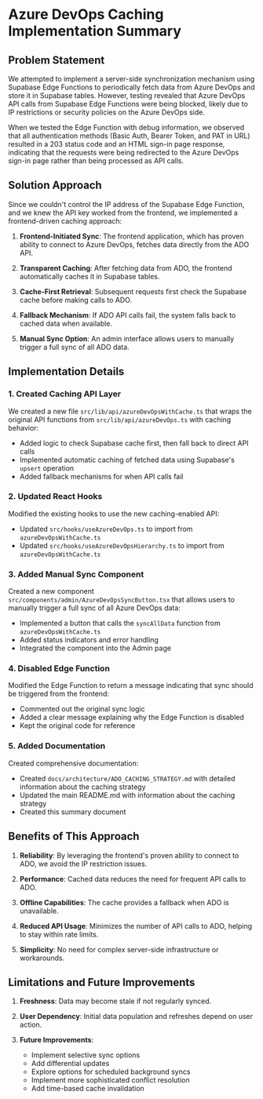 # Azure DevOps Caching Implementation Summary

## Problem Statement

We attempted to implement a server-side synchronization mechanism using Supabase Edge Functions to periodically fetch data from Azure DevOps and store it in Supabase tables. However, testing revealed that Azure DevOps API calls from Supabase Edge Functions were being blocked, likely due to IP restrictions or security policies on the Azure DevOps side.

When we tested the Edge Function with debug information, we observed that all authentication methods (Basic Auth, Bearer Token, and PAT in URL) resulted in a 203 status code and an HTML sign-in page response, indicating that the requests were being redirected to the Azure DevOps sign-in page rather than being processed as API calls.

## Solution Approach

Since we couldn't control the IP address of the Supabase Edge Function, and we knew the API key worked from the frontend, we implemented a frontend-driven caching approach:

1. **Frontend-Initiated Sync**: The frontend application, which has proven ability to connect to Azure DevOps, fetches data directly from the ADO API.

2. **Transparent Caching**: After fetching data from ADO, the frontend automatically caches it in Supabase tables.

3. **Cache-First Retrieval**: Subsequent requests first check the Supabase cache before making calls to ADO.

4. **Fallback Mechanism**: If ADO API calls fail, the system falls back to cached data when available.

5. **Manual Sync Option**: An admin interface allows users to manually trigger a full sync of all ADO data.

## Implementation Details

### 1. Created Caching API Layer

We created a new file `src/lib/api/azureDevOpsWithCache.ts` that wraps the original API functions from `src/lib/api/azureDevOps.ts` with caching behavior:

- Added logic to check Supabase cache first, then fall back to direct API calls
- Implemented automatic caching of fetched data using Supabase's `upsert` operation
- Added fallback mechanisms for when API calls fail

### 2. Updated React Hooks

Modified the existing hooks to use the new caching-enabled API:

- Updated `src/hooks/useAzureDevOps.ts` to import from `azureDevOpsWithCache.ts`
- Updated `src/hooks/useAzureDevOpsHierarchy.ts` to import from `azureDevOpsWithCache.ts`

### 3. Added Manual Sync Component

Created a new component `src/components/admin/AzureDevOpsSyncButton.tsx` that allows users to manually trigger a full sync of all Azure DevOps data:

- Implemented a button that calls the `syncAllData` function from `azureDevOpsWithCache.ts`
- Added status indicators and error handling
- Integrated the component into the Admin page

### 4. Disabled Edge Function

Modified the Edge Function to return a message indicating that sync should be triggered from the frontend:

- Commented out the original sync logic
- Added a clear message explaining why the Edge Function is disabled
- Kept the original code for reference

### 5. Added Documentation

Created comprehensive documentation:

- Created `docs/architecture/ADO_CACHING_STRATEGY.md` with detailed information about the caching strategy
- Updated the main README.md with information about the caching strategy
- Created this summary document

## Benefits of This Approach

1. **Reliability**: By leveraging the frontend's proven ability to connect to ADO, we avoid the IP restriction issues.

2. **Performance**: Cached data reduces the need for frequent API calls to ADO.

3. **Offline Capabilities**: The cache provides a fallback when ADO is unavailable.

4. **Reduced API Usage**: Minimizes the number of API calls to ADO, helping to stay within rate limits.

5. **Simplicity**: No need for complex server-side infrastructure or workarounds.

## Limitations and Future Improvements

1. **Freshness**: Data may become stale if not regularly synced.

2. **User Dependency**: Initial data population and refreshes depend on user action.

3. **Future Improvements**:
   - Implement selective sync options
   - Add differential updates
   - Explore options for scheduled background syncs
   - Implement more sophisticated conflict resolution
   - Add time-based cache invalidation

